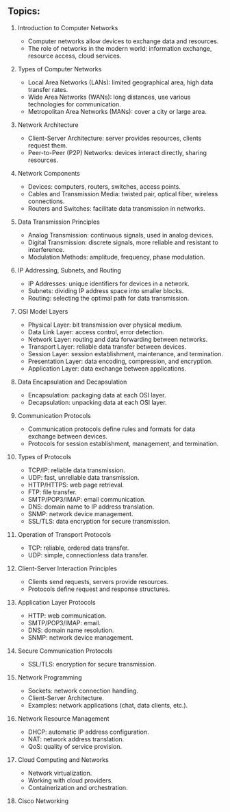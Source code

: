 ## Topics:
1. Introduction to Computer Networks
   - Computer networks allow devices to exchange data and resources.
   - The role of networks in the modern world: information exchange, resource access, cloud services.

2. Types of Computer Networks
   - Local Area Networks (LANs): limited geographical area, high data transfer rates.
   - Wide Area Networks (WANs): long distances, use various technologies for communication.
   - Metropolitan Area Networks (MANs): cover a city or large area.

3. Network Architecture
   - Client-Server Architecture: server provides resources, clients request them.
   - Peer-to-Peer (P2P) Networks: devices interact directly, sharing resources.

4. Network Components
   - Devices: computers, routers, switches, access points.
   - Cables and Transmission Media: twisted pair, optical fiber, wireless connections.
   - Routers and Switches: facilitate data transmission in networks.

5. Data Transmission Principles
   - Analog Transmission: continuous signals, used in analog devices.
   - Digital Transmission: discrete signals, more reliable and resistant to interference.
   - Modulation Methods: amplitude, frequency, phase modulation.

6. IP Addressing, Subnets, and Routing
   - IP Addresses: unique identifiers for devices in a network.
   - Subnets: dividing IP address space into smaller blocks.
   - Routing: selecting the optimal path for data transmission.

7. OSI Model Layers
   - Physical Layer: bit transmission over physical medium.
   - Data Link Layer: access control, error detection.
   - Network Layer: routing and data forwarding between networks.
   - Transport Layer: reliable data transfer between devices.
   - Session Layer: session establishment, maintenance, and termination.
   - Presentation Layer: data encoding, compression, and encryption.
   - Application Layer: data exchange between applications.

8. Data Encapsulation and Decapsulation
   - Encapsulation: packaging data at each OSI layer.
   - Decapsulation: unpacking data at each OSI layer.

9. Communication Protocols
   - Communication protocols define rules and formats for data exchange between devices.
   - Protocols for session establishment, management, and termination.

10. Types of Protocols
    - TCP/IP: reliable data transmission.
    - UDP: fast, unreliable data transmission.
    - HTTP/HTTPS: web page retrieval.
    - FTP: file transfer.
    - SMTP/POP3/IMAP: email communication.
    - DNS: domain name to IP address translation.
    - SNMP: network device management.
    - SSL/TLS: data encryption for secure transmission.

11. Operation of Transport Protocols
    - TCP: reliable, ordered data transfer.
    - UDP: simple, connectionless data transfer.

12. Client-Server Interaction Principles
    - Clients send requests, servers provide resources.
    - Protocols define request and response structures.

13. Application Layer Protocols
    - HTTP: web communication.
    - SMTP/POP3/IMAP: email.
    - DNS: domain name resolution.
    - SNMP: network device management.

14. Secure Communication Protocols
    - SSL/TLS: encryption for secure transmission.

15. Network Programming
    - Sockets: network connection handling.
    - Client-Server Architecture.
    - Examples: network applications (chat, data clients, etc.).

16. Network Resource Management
    - DHCP: automatic IP address configuration.
    - NAT: network address translation.
    - QoS: quality of service provision.

17. Cloud Computing and Networks
    - Network virtualization.
    - Working with cloud providers.
    - Containerization and orchestration.

18. Cisco Networking


